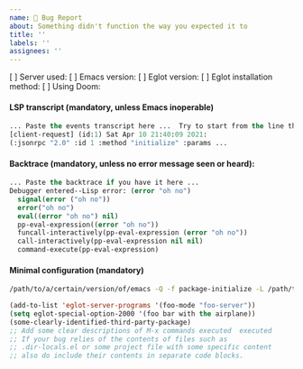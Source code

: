 ```yaml
---
name: 🐞 Bug Report
about: Something didn't function the way you expected it to
title: ''
labels: ''
assignees: ''
---
```


<!-- Hello there, prospective issue reporter! Your bug reports are
     very valuable 💛.  They really are, and Eglot couldn't be made
     without them.  But there are lots of bugs and so little time.  So
     please - do not - remove or skip parts of this template.
  
     👉🏽 Need help or tech support?  Have an idea for a feature?
     Please don't open an issue!
  
     * Head to https://github.com/joaotavora/eglot/discussions to
       discuss.  Maybe that idea is already being discussed there.
  
     * Better yet, make an Emacs bug report, which can also be used
       for general discussion.  You'll potentially reach more people
       this way.  You can do it via `M-x report-emacs-bug` or just
       send email to `bug-gnu-emacs@gnu.org`.  Be sure to `CC:` (or
       better, `X-Debbugs-CC:` ) Eglot's maintainer, currently
       `joaotavora@gmail.com`.
  
     To make an issue, you need to provide some elements, which aren't
     hard to find.  Unfortunately, if you don't provide these
     elements, ** we may close the issue just like that 😐 **. -->
     
[ ] Server used:               <!-- (clangd, gopls, etc..) -->
[ ] Emacs version:             <!-- Type M-x emacs-version -->
[ ] Eglot version:             <!-- Look in M-x list-packages or tell Git SHA -->
[ ] Eglot installation method:       <!-- Git/package.el/straight/use-package/don't know -->
[ ] Using Doom:                <!-- Yes/No -->

#### LSP transcript (mandatory, unless Emacs inoperable)
<!-- Include the invaluable **events transcript**.  Inside Emacs, you
     can display that buffer with `M-x eglot-events-buffer`.  It
     contains the JSONRPC messages exchanged between client and
     server, as well as the messages the server prints to stderr.
     Copy that text and paste it below as a formatted code block
     (https://help.github.com/articles/creating-and-highlighting-code-blocks/)). -->
     
```lisp
... Paste the events transcript here ...  Try to start from the line that says
[client-request] (id:1) Sat Apr 10 21:40:09 2021:
(:jsonrpc "2.0" :id 1 :method "initialize" :params ...
```
    
#### Backtrace (mandatory, unless no error message seen or heard):
<!-- If Emacs errored (you saw -- and possibly heard -- an error
     message), make sure you repeat the process after enabling
     backtraces with `M-x toggle-debug-on-error`.  The backtrace
     buffer contains text that you should also include here, again as
     a formatted code block. -->
     
```lisp
... Paste the backtrace if you have it here ...
Debugger entered--Lisp error: (error "oh no")
  signal(error ("oh no"))
  error("oh no")
  eval((error "oh no") nil)
  pp-eval-expression((error "oh no"))
  funcall-interactively(pp-eval-expression (error "oh no"))
  call-interactively(pp-eval-expression nil nil)
  command-execute(pp-eval-expression)
```
   
#### Minimal configuration (mandatory)
<!-- Are you using Doom Emacs or Spacemacs Emacs or some very special
     pimped-out Emacs?  That's fine, but for this report we need you
     to replicate the problem with **as clean an Emacs run as
     possible**.
     
     Some people submit whole Git repositories with a sandboxed
     configuration.  That's fine, but sometimes simply Git-cloning the
     Eglot repo somewhere to your hard drive and a running this from
     the shell is more than enough: -->
     
 ```sh
 /path/to/a/certain/version/of/emacs -Q -f package-initialize -L /path/to/git-cloned/eglot -l eglot.el
 ```
 
 <!-- You can then add some lines of setup like: -->
 
 ```lisp
 (add-to-list 'eglot-server-programs '(foo-mode "foo-server"))
 (setq eglot-special-option-2000 '(foo bar with the airplane)) 
 (some-clearly-identified-third-party-package)
 ;; Add some clear descriptions of M-x commands executed  executed
 ;; If your bug relies of the contents of files such as 
 ;; .dir-locals.el or some project file with some specific content
 ;; also do include their contents in separate code blocks.
 ```
 
 <!-- For some bugs it this may seem like overkill but believe us,
      very often what seems like a "clear issue" is actually specific
      to some details of your setup. Having a runnable reproduction
      not only "proves" your bug to us but also allows us to spend all
      our effort fixing the bug instead of struggling to understand
      your issue.  (this well-worded paragraph taken from Rollup's bug
      tracker, BTW)-->
